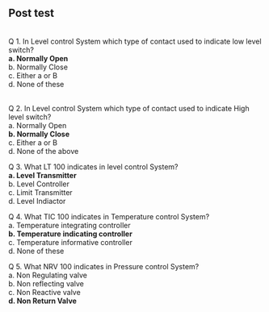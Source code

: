 ## Post test
<br>
Q 1. In Level control System which type of contact used to indicate low level switch?<br>
<b>a. Normally Open<br></b>
b. Normally Close<br>
c. Either a or B<br>
d. None of these<br><br>

Q 2. In Level control System which type of contact used to indicate High level switch?<br>
a. Normally Open<br>
<b>b. Normally Close<br></b>
c. Either a or B<br>
d. None of the above<br>

Q 3. What LT 100 indicates in level control System?<br>
<b>a. Level Transmitter<br></b>
b. Level Controller<br>
c. Limit Transmitter<br>
d. Level Indiactor<br>

Q 4. What TIC 100 indicates in Temperature control System?<br>
a. Temperature integrating controller<br>
<b>b. Temperature indicating controller<br></b>
c. Temperature informative controller<br>
d. None of these<br>

Q 5.  What NRV 100 indicates in Pressure control System?<br>
a. Non Regulating valve<br>
b. Non reflecting valve<br>
c. Non Reactive valve<br>
<b>d. Non Return Valve<br></b>
